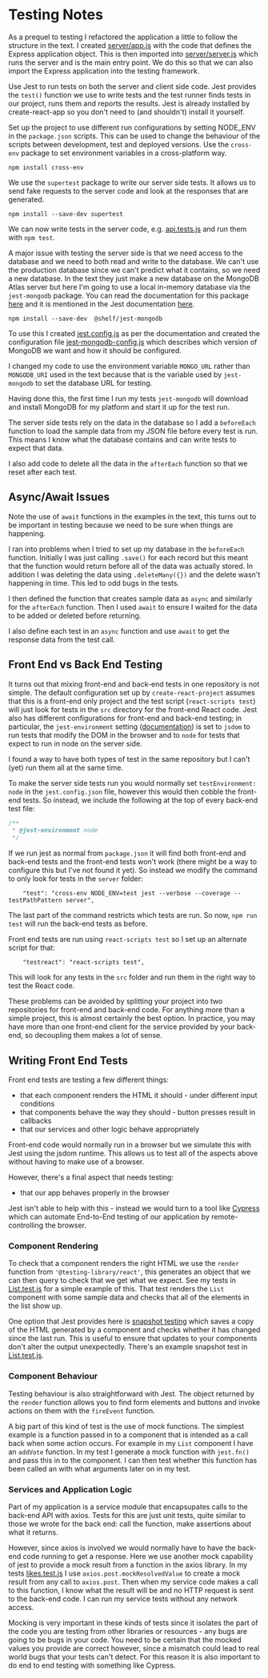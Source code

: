 # Testing Notes

As a prequel to testing I refactored the application a little to follow the
structure in the text.  I created [server/app.js](server/app.js) with 
the code that defines the Express application object. This is then imported
into [server/server.js](server/server.js) which runs the server and is the 
main entry point.   We do this so that we can also import the Express
application into the testing framework.  

Use Jest to run tests on both the server and client side code.  Jest provides
the `test()` function we use to write tests and the test runner finds tests 
in our project, runs them and reports the results. Jest is already installed
by create-react-app so you don't need to (and shouldn't) install it yourself.

Set up the project to use different run configurations by setting NODE_ENV in
the `package.json` scripts.  This can be used to change the behaviour of the scripts
between development, test and deployed versions.  Use the `cross-env` package
to set environment variables in a cross-platform way.

```
npm install cross-env
```

We use the `supertest` package to write our server side tests. It allows us to
send fake requests to the server code and look at the responses that are generated. 

```
npm install --save-dev supertest
```

We can now write tests in the server code, e.g. [api.tests.js](server/tests/api.test.js) 
and run them with `npm test`.

A major issue with testing the server side is that we need access to the database and
we need to both read and write to the database.  We can't use the production 
database since we can't predict what it contains, so we need a new database.  In the
text they just make a new database on the MongoDB Atlas server but here I'm going
to use a local in-memory database via the `jest-mongodb` package.   You can read the 
documentation for this package [here](https://github.com/shelfio/jest-mongodb) and it is
mentioned in the Jest documentation [here](https://jestjs.io/docs/en/mongodb). 

```
npm install --save-dev  @shelf/jest-mongodb
```

To use this I created [jest.config.js](jest.config.js) as per the documentation and
created the configuration file [jest-mongodb-config.js](jest-mongodb-config.js) which
describes which version of MongoDB we want and how it should be configured.  

I changed my code to use the environment variable `MONGO_URL` rather than `MONGODB_URI`
used in the text because that is the variable used by `jest-mongodb` to set the 
database URL for testing. 

Having done this, the first time I run my tests `jest-mongodb` will download and 
install MongoDB for my platform and start it up for the test run.  

The server side tests rely on the data in the database so I add a `beforeEach` 
function to load the sample data from my JSON file before every test is run.
This means I know what the database contains and can write tests to expect that data.  

I also add code to delete all the data in the `afterEach` function so that we reset
after each test.


## Async/Await Issues

Note the use of `await` functions in the examples in the text, this turns out to be
important in testing because we need to be sure when things are happening. 

I ran into problems when I tried to set up my database in the  `beforeEach` function. 
Initially I was just calling `.save()` for each record but this meant that the 
function would return before all of the data was actually stored.  In addition I was
deleting the data using `.deleteMany({})`  and the delete wasn't happening in time. 
This led to odd bugs in the tests. 

I then defined the function that creates sample data as `async` and similarly for the
`afterEach` function. Then I used `await` to ensure I waited for the data to be added
or deleted before returning. 

I also define each test in an `async` function and use `await` to get the response
data from the test call.


## Front End vs Back End Testing

It turns out that mixing front-end and back-end tests in one repository is not simple. The
default configuration set up by `create-react-project` assumes that this is a front-end
only project and the test script (`react-scripts test`) will just look for tests in the
`src` directory for the front-end React code.   Jest also has different configurations
for front-end and back-end testing; in particular, the `jest-environment` setting ([documentation](https://jestjs.io/docs/en/configuration#testenvironment-string)) is 
set to `jsdom` to run tests that modify the DOM in the browser and to `node` for tests
that expect to run in node on the server side.   

I found a way to have both types of test in the same repository but I can't (yet)
run them all at the same time.  

To make the server side tests run you would normally set `testEnvironment: node` in 
the `jest.config.json` file, however this would then cobble the front-end tests. So instead,
we include the following at the top of every back-end test file:

```javascript
/**
 * @jest-environment node
 */
```
If we run jest as normal from `package.json` it will find both front-end and back-end 
tests and the front-end tests won't work (there might be a way to configure this 
but I've not found it yet).  So instead we modify the command to only look for 
tests in the `server` folder:

```
    "test": "cross-env NODE_ENV=test jest --verbose --coverage --testPathPattern server",
```

The last part of the command restricts which tests are run.  So now, `npm run test` will run the back-end tests as before. 

Front end tests are run using `react-scripts test` so I set up an alternate script for that:

```
    "testreact": "react-scripts test",
```
This will look for any tests in the `src` folder and run them in the right way to test the React code.  

These problems can be avoided by splitting your project into two repositories for front-end and back-end code. For anything more than a simple project, this is almost certainly the best option. In practice, you may have more than one front-end client for the service provided by your back-end, so decoupling them makes a lot of sense.


## Writing Front End Tests

Front end tests are testing a few different things:

 * that each component renders the HTML it should - under different input conditions
 * that components behave the way they should - button presses result in callbacks
 * that our services and other logic behave appropriately

Front-end code would normally run in a browser but we simulate this with Jest using
the jsdom runtime. This allows us to test all of the aspects above without having to 
make use of a browser.  

However, there's a final aspect that needs testing:

 * that our app behaves properly in the browser

 Jest isn't able to help with this - instead we would turn to a tool like [Cypress](https://cypress.io) which can automate End-to-End testing of our application by remote-controlling the browser. 

 ### Component Rendering

 To check that a component renders the right HTML we use the `render` function from
 `'@testing-library/react'`, this generates an object that we can then query to
 check that we get what we expect.  See my tests in [List.test.js](src/List.test.js) 
 for a simple example of this.   That test renders the `List` component with some
 sample data and checks that all of the elements in the list show up.  

 One option that Jest provides here is [snapshot testing](https://jestjs.io/docs/en/snapshot-testing) which saves a copy of the
 HTML generated by a component and checks whether it has changed since the last run. 
 This is useful to ensure that updates to your components don't alter the output 
 unexpectedly.  There's an example snapshot test in [List.test.js](src/List.test.js).

### Component Behaviour

Testing behaviour is also straightforward with Jest. The object returned by the `render`
function allows you to find form elements and buttons and invoke actions on them
with the `fireEvent` function. 

A big part of this kind of test is the use of mock functions.  The simplest example
is a function passed in to a component that is intended as a call back when some
action occurs.  For example in my `List` component I have an `addVote` function.
In my test I generate a mock function with `jest.fn()` and pass this in to the
component.  I can then test whether this function has been called an with what
arguments later on in my test.   

### Services and Application Logic

Part of my application is a service module that encapsupates calls to the back-end
API with axios.  Tests for this are just unit tests, quite similar to those we
wrote for the back end: call the function, make assertions about what it returns. 

However, since axios is involved we would normally have to have the back-end code
running to get a response.  Here we use another mock capability of jest to provide
a mock result from a function in the axios library.  In my tests [likes.test.js](src/services/likes.test.js) I use `axios.post.mockResolvedValue` to create a mock result from any
call to `axios.post`.   Then when my service code makes a call to this function, I know
what the result will be and no HTTP request is sent to the back-end code.  I can run
my service tests without any network access. 

Mocking is very important in these kinds of tests since it isolates the part of the code
you are testing from other libraries or resources - any bugs are going to be bugs in your
code.  You need to be certain that the mocked values you provide are correct however, 
since a mismatch could lead to real world bugs that your tests can't detect.  For this 
reason it is also important to do end to end testing with something like Cypress.


